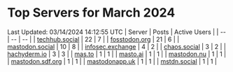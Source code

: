 # Top Servers for March 2024
Last Updated: 03/14/2024 14:12:55 UTC
| Server | Posts | Active Users |
| -- | -- | -- |
| [techhub.social](https://techhub.social/tags/PowerShell) | 22 | 7 |
| [fosstodon.org](https://fosstodon.org/tags/PowerShell) | 21 | 6 |
| [mastodon.social](https://mastodon.social/tags/PowerShell) | 10 | 8 |
| [infosec.exchange](https://infosec.exchange/tags/PowerShell) | 4 | 2 |
| [chaos.social](https://chaos.social/tags/PowerShell) | 3 | 2 |
| [hachyderm.io](https://hachyderm.io/tags/PowerShell) | 3 | 3 |
| [mas.to](https://mas.to/tags/PowerShell) | 1 | 1 |
| [masto.ai](https://masto.ai/tags/PowerShell) | 1 | 1 |
| [mastodon.nu](https://mastodon.nu/tags/PowerShell) | 1 | 1 |
| [mastodon.sdf.org](https://mastodon.sdf.org/tags/PowerShell) | 1 | 1 |
| [mastodonapp.uk](https://mastodonapp.uk/tags/PowerShell) | 1 | 1 |
| [mstdn.social](https://mstdn.social/tags/PowerShell) | 1 | 1 |
